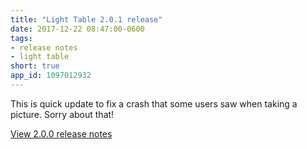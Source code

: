 ```yaml
---
title: "Light Table 2.0.1 release"
date: 2017-12-22 08:47:00-0600
tags:
- release notes
- light table
short: true
app_id: 1097012932
---
```


This is quick update to fix a crash that some users saw when taking a picture. Sorry about that!

[View 2.0.0 release notes](/2017/12/20/light-table-2.0.0)
